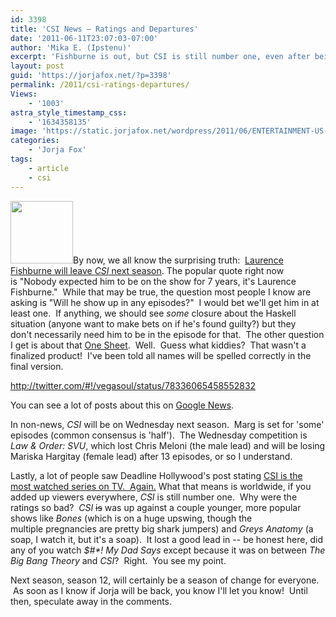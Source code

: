 ```yaml
---
id: 3398
title: 'CSI News — Ratings and Departures'
date: '2011-06-11T23:07:03-07:00'
author: 'Mika E. (Ipstenu)'
excerpt: 'Fishburne is out, but CSI is still number one, even after being plastered in the ratings.  What does it all mean!?'
layout: post
guid: 'https://jorjafox.net/?p=3398'
permalink: /2011/csi-ratings-departures/
Views:
    - '1003'
astra_style_timestamp_css:
    - '1634358135'
image: 'https://static.jorjafox.net/wordpress/2011/06/ENTERTAINMENT-US-FISHBURNE.jpg'
categories:
    - 'Jorja Fox'
tags:
    - article
    - csi
---
```


<a href="https://jorjafox.net/2011/csi-ratings-departures/u-s-actor-fishburne-poses-in-front-of-the-ancient-colosseum-in-rome/" rel="attachment wp-att-3399"><img class="alignleft size-thumbnail wp-image-3399" title="U.S. Actor Fishburne poses in front of the Ancient Colosseum in Rome" src="//static.jorjafox.net/wordpress/2011/06/ENTERTAINMENT-US-FISHBURNE-100x100.jpg" alt="" width="100" height="100" /></a>By now, we all know the surprising truth:  <a href="http://www.deadline.com/2011/06/laurence-fishburne-leaves-csi/">Laurence Fishburne will leave <em>CSI</em> next season</a>. The popular quote right now is "Nobody expected him to be on the show for 7 years, it's Laurence Fishburne."  While that may be true, the question most people I know are asking is "Will he show up in any episodes?"  I would bet we'll get him in at least one.  If anything, we should see <em>some</em> closure about the Haskell situation (anyone want to make bets on if he's found guilty?) but they don't necessarily need him to be in the episode for that.  The other question I get is about that <a title="CSI One Sheet" href="https://jorjafox.net/2011/csi-one-sheet/">One Sheet</a>.  Well.  Guess what kiddies?  That wasn't a finalized product!  I've been told all names will be spelled correctly in the final version.

http://twitter.com/#!/vegasoul/status/78336065458552832

You can see a lot of posts about this on <a href="http://news.google.com/news/search?aq=0&amp;pz=1&amp;cf=all&amp;ned=us&amp;hl=en&amp;q=laurence+fishburne">Google News</a>.

In non-news, <em>CSI</em> will be on Wednesday next season.  Marg is set for 'some' episodes (common consensus is 'half').  The Wednesday competition is <em>Law &amp; Order: SVU</em>, which lost Chris Meloni (the male lead) and will be losing Mariska Hargitay (female lead) after 13 episodes, or so I understand.

Lastly, a lot of people saw Deadline Hollywood's post stating <a href="http://www.deadline.com/2011/06/csi-most-watched-series-in-world-again/">CSI is the most watched series on TV.  Again.</a> What that means is worldwide, if you added up viewers everywhere, <em>CSI</em> is still number one.  Why were the ratings so bad?  <em>CSI</em> <del>is</del> was up against a couple younger, more popular shows like <em>Bones</em> (which is on a huge upswing, though the multiple pregnancies are pretty big shark jumpers) and <em>Greys Anatomy</em> (a soap, I watch it, but it's a soap).  It lost a good lead in -- be honest here, did any of you watch <em>$#*! My Dad Says</em> except because it was on between <em>The Big Bang Theory</em> and <em>CSI</em>?  Right.  You see my point.

Next season, season 12, will certainly be a season of change for everyone.  As soon as I know if Jorja will be back, you know I'll let you know!  Until then, speculate away in the comments.
